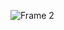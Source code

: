 ![Frame 2](https://user-images.githubusercontent.com/76874556/216073668-d8f00dc9-c133-4f4c-8c6b-0fe67a65c634.png)
